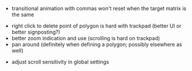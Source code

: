 * transitional animation with commas won't reset when the target matrix is the same
- right click to delete point of polygon is hard with trackpad (better UI or better signposting?)
- better zoom indication and use (scrolling is hard on trackpad)
- pan around (definitely when defining a polygon; possibly elsewhere as well)
* adjust scroll sensitivity in global settings
